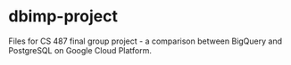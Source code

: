 # dbimp-project
Files for CS 487 final group project - a comparison between BigQuery and PostgreSQL on Google Cloud Platform.
